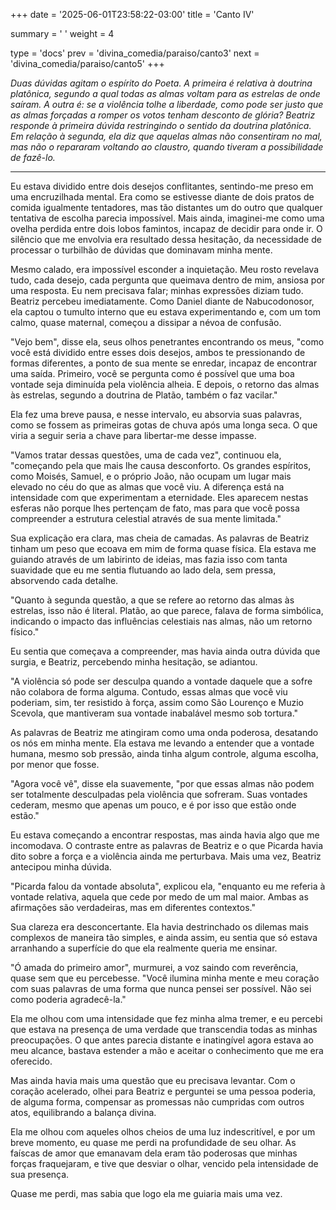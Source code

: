 +++
date = '2025-06-01T23:58:22-03:00'
title = 'Canto IV'

summary = ' '
weight = 4

type = 'docs'
prev = 'divina_comedia/paraiso/canto3'
next = 'divina_comedia/paraiso/canto5'
+++

_Duas dúvidas agitam o espírito do Poeta. A primeira é relativa à doutrina platônica, segundo a qual todas as almas voltam para as estrelas de onde saíram. A outra é: se a violência tolhe a liberdade, como pode ser justo que as almas forçadas a romper os votos tenham desconto de glória? Beatriz responde à primeira dúvida restringindo o sentido da doutrina platônica. Em relação à segunda, ela diz que aquelas almas não consentiram no mal, mas não o repararam voltando ao claustro, quando tiveram a possibilidade de fazê-lo._

---

Eu estava dividido entre dois desejos conflitantes, sentindo-me preso em uma encruzilhada mental. Era como se estivesse diante de dois pratos de comida igualmente tentadores, mas tão distantes um do outro que qualquer tentativa de escolha parecia impossível. Mais ainda, imaginei-me como uma ovelha perdida entre dois lobos famintos, incapaz de decidir para onde ir. O silêncio que me envolvia era resultado dessa hesitação, da necessidade de processar o turbilhão de dúvidas que dominavam minha mente.

Mesmo calado, era impossível esconder a inquietação. Meu rosto revelava tudo, cada desejo, cada pergunta que queimava dentro de mim, ansiosa por uma resposta. Eu nem precisava falar; minhas expressões diziam tudo. Beatriz percebeu imediatamente. Como Daniel diante de Nabucodonosor, ela captou o tumulto interno que eu estava experimentando e, com um tom calmo, quase maternal, começou a dissipar a névoa de confusão.

"Vejo bem", disse ela, seus olhos penetrantes encontrando os meus, "como você está dividido entre esses dois desejos, ambos te pressionando de formas diferentes, a ponto de sua mente se enredar, incapaz de encontrar uma saída. Primeiro, você se pergunta como é possível que uma boa vontade seja diminuída pela violência alheia. E depois, o retorno das almas às estrelas, segundo a doutrina de Platão, também o faz vacilar."

Ela fez uma breve pausa, e nesse intervalo, eu absorvia suas palavras, como se fossem as primeiras gotas de chuva após uma longa seca. O que viria a seguir seria a chave para libertar-me desse impasse.

"Vamos tratar dessas questões, uma de cada vez", continuou ela, "começando pela que mais lhe causa desconforto. Os grandes espíritos, como Moisés, Samuel, e o próprio João, não ocupam um lugar mais elevado no céu do que as almas que você viu. A diferença está na intensidade com que experimentam a eternidade. Eles aparecem nestas esferas não porque lhes pertençam de fato, mas para que você possa compreender a estrutura celestial através de sua mente limitada."

Sua explicação era clara, mas cheia de camadas. As palavras de Beatriz tinham um peso que ecoava em mim de forma quase física. Ela estava me guiando através de um labirinto de ideias, mas fazia isso com tanta suavidade que eu me sentia flutuando ao lado dela, sem pressa, absorvendo cada detalhe.

"Quanto à segunda questão, a que se refere ao retorno das almas às estrelas, isso não é literal. Platão, ao que parece, falava de forma simbólica, indicando o impacto das influências celestiais nas almas, não um retorno físico."

Eu sentia que começava a compreender, mas havia ainda outra dúvida que surgia, e Beatriz, percebendo minha hesitação, se adiantou.

"A violência só pode ser desculpa quando a vontade daquele que a sofre não colabora de forma alguma. Contudo, essas almas que você viu poderiam, sim, ter resistido à força, assim como São Lourenço e Muzio Scevola, que mantiveram sua vontade inabalável mesmo sob tortura."

As palavras de Beatriz me atingiram como uma onda poderosa, desatando os nós em minha mente. Ela estava me levando a entender que a vontade humana, mesmo sob pressão, ainda tinha algum controle, alguma escolha, por menor que fosse.

"Agora você vê", disse ela suavemente, "por que essas almas não podem ser totalmente desculpadas pela violência que sofreram. Suas vontades cederam, mesmo que apenas um pouco, e é por isso que estão onde estão."

Eu estava começando a encontrar respostas, mas ainda havia algo que me incomodava. O contraste entre as palavras de Beatriz e o que Picarda havia dito sobre a força e a violência ainda me perturbava. Mais uma vez, Beatriz antecipou minha dúvida.

"Picarda falou da vontade absoluta", explicou ela, "enquanto eu me referia à vontade relativa, aquela que cede por medo de um mal maior. Ambas as afirmações são verdadeiras, mas em diferentes contextos."

Sua clareza era desconcertante. Ela havia destrinchado os dilemas mais complexos de maneira tão simples, e ainda assim, eu sentia que só estava arranhando a superfície do que ela realmente queria me ensinar.

"Ó amada do primeiro amor", murmurei, a voz saindo com reverência, quase sem que eu percebesse. "Você ilumina minha mente e meu coração com suas palavras de uma forma que nunca pensei ser possível. Não sei como poderia agradecê-la."

Ela me olhou com uma intensidade que fez minha alma tremer, e eu percebi que estava na presença de uma verdade que transcendia todas as minhas preocupações. O que antes parecia distante e inatingível agora estava ao meu alcance, bastava estender a mão e aceitar o conhecimento que me era oferecido.

Mas ainda havia mais uma questão que eu precisava levantar. Com o coração acelerado, olhei para Beatriz e perguntei se uma pessoa poderia, de alguma forma, compensar as promessas não cumpridas com outros atos, equilibrando a balança divina.

Ela me olhou com aqueles olhos cheios de uma luz indescritível, e por um breve momento, eu quase me perdi na profundidade de seu olhar. As faíscas de amor que emanavam dela eram tão poderosas que minhas forças fraquejaram, e tive que desviar o olhar, vencido pela intensidade de sua presença.

Quase me perdi, mas sabia que logo ela me guiaria mais uma vez.